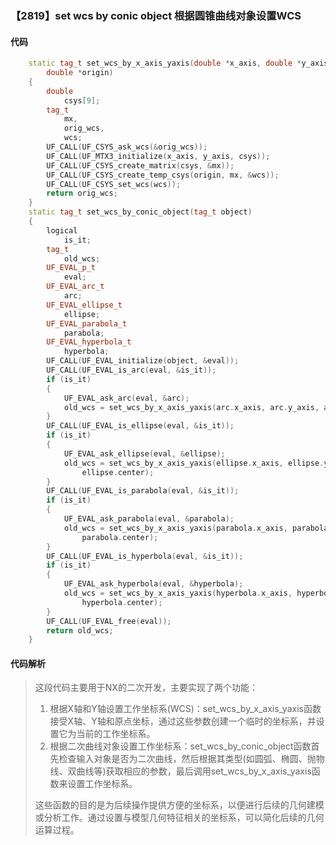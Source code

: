 ### 【2819】set wcs by conic object 根据圆锥曲线对象设置WCS

#### 代码

```cpp
    static tag_t set_wcs_by_x_axis_yaxis(double *x_axis, double *y_axis,  
        double *origin)  
    {  
        double  
            csys[9];  
        tag_t  
            mx,  
            orig_wcs,  
            wcs;  
        UF_CALL(UF_CSYS_ask_wcs(&orig_wcs));  
        UF_CALL(UF_MTX3_initialize(x_axis, y_axis, csys));  
        UF_CALL(UF_CSYS_create_matrix(csys, &mx));  
        UF_CALL(UF_CSYS_create_temp_csys(origin, mx, &wcs));  
        UF_CALL(UF_CSYS_set_wcs(wcs));  
        return orig_wcs;  
    }  
    static tag_t set_wcs_by_conic_object(tag_t object)  
    {  
        logical  
            is_it;  
        tag_t  
            old_wcs;  
        UF_EVAL_p_t  
            eval;  
        UF_EVAL_arc_t  
            arc;  
        UF_EVAL_ellipse_t  
            ellipse;  
        UF_EVAL_parabola_t  
            parabola;  
        UF_EVAL_hyperbola_t  
            hyperbola;  
        UF_CALL(UF_EVAL_initialize(object, &eval));  
        UF_CALL(UF_EVAL_is_arc(eval, &is_it));  
        if (is_it)  
        {  
            UF_EVAL_ask_arc(eval, &arc);  
            old_wcs = set_wcs_by_x_axis_yaxis(arc.x_axis, arc.y_axis, arc.center);  
        }  
        UF_CALL(UF_EVAL_is_ellipse(eval, &is_it));  
        if (is_it)  
        {  
            UF_EVAL_ask_ellipse(eval, &ellipse);  
            old_wcs = set_wcs_by_x_axis_yaxis(ellipse.x_axis, ellipse.y_axis,  
                ellipse.center);  
        }  
        UF_CALL(UF_EVAL_is_parabola(eval, &is_it));  
        if (is_it)  
        {  
            UF_EVAL_ask_parabola(eval, &parabola);  
            old_wcs = set_wcs_by_x_axis_yaxis(parabola.x_axis, parabola.y_axis,  
                parabola.center);  
        }  
        UF_CALL(UF_EVAL_is_hyperbola(eval, &is_it));  
        if (is_it)  
        {  
            UF_EVAL_ask_hyperbola(eval, &hyperbola);  
            old_wcs = set_wcs_by_x_axis_yaxis(hyperbola.x_axis, hyperbola.y_axis,  
                hyperbola.center);  
        }  
        UF_CALL(UF_EVAL_free(eval));  
        return old_wcs;  
    }

```

#### 代码解析

> 这段代码主要用于NX的二次开发，主要实现了两个功能：
>
> 1. 根据X轴和Y轴设置工作坐标系(WCS)：set_wcs_by_x_axis_yaxis函数接受X轴、Y轴和原点坐标，通过这些参数创建一个临时的坐标系，并设置它为当前的工作坐标系。
> 2. 根据二次曲线对象设置工作坐标系：set_wcs_by_conic_object函数首先检查输入对象是否为二次曲线，然后根据其类型(如圆弧、椭圆、抛物线、双曲线等)获取相应的参数，最后调用set_wcs_by_x_axis_yaxis函数来设置工作坐标系。
>
> 这些函数的目的是为后续操作提供方便的坐标系，以便进行后续的几何建模或分析工作。通过设置与模型几何特征相关的坐标系，可以简化后续的几何运算过程。
>
